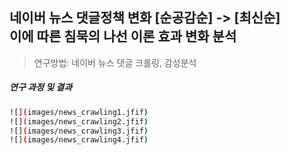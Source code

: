 ## 네이버 뉴스 댓글정책 변화 [순공감순] -> [최신순] <br> 이에 따른 침묵의 나선 이론 효과 변화 분석
> 연구방법: 네이버 뉴스 댓글 크롤링, 감성분석


##### 연구 과정 및 결과
```sh
![](images/news_crawling1.jfif)
![](images/news_crawling2.jfif)
![](images/news_crawling3.jfif)
![](images/news_crawling4.jfif)
```
